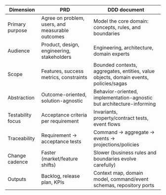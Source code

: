 | Dimension         | PRD                                              | DDD document                                                                         |
| ----------------- | ------------------------------------------------ | ------------------------------------------------------------------------------------ |
| Primary purpose   | Agree on problem, users, and measurable outcomes | Model the core domain: concepts, rules, and boundaries                               |
| Audience          | Product, design, engineering, stakeholders       | Engineering, architecture, domain experts                                            |
| Scope             | Features, success metrics, constraints           | Bounded contexts, aggregates, entities, value objects, domain events, policies/sagas |
| Abstraction       | Outcome-oriented, solution-agnostic              | Behavior-oriented, implementation-agnostic but architecture-informing                |
| Testability focus | Acceptance criteria per requirement              | Invariants, property/contract tests, event flows                                     |
| Traceability      | Requirement → acceptance tests                   | Command → aggregate → events → projections/policies                                  |
| Change cadence    | Faster (market/feature shifts)                   | Slower (business rules and boundaries evolve carefully)                              |
| Outputs           | Backlog, release plan, KPIs                      | Context map, domain model, command/event schemas, repository ports                   |
